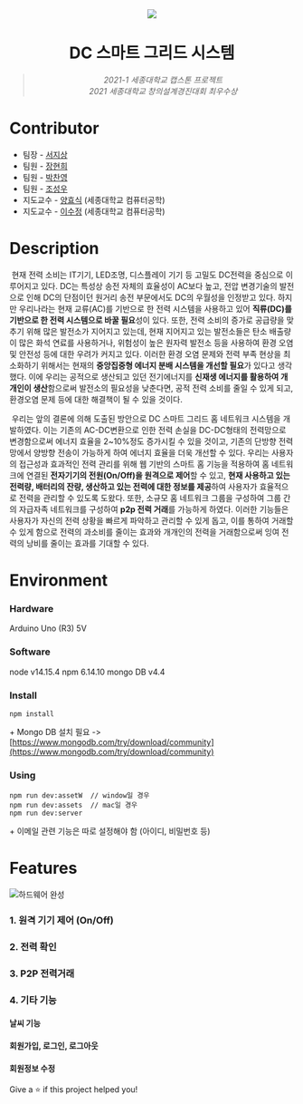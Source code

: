 <div align="center"><img src="https://user-images.githubusercontent.com/77145383/122884593-465dfb80-d379-11eb-89ae-c42852185212.png"></div>

<h1 align="center">DC 스마트 그리드 시스템</h1>

><p align="center"><i>2021-1 세종대학교 캡스톤 프로젝트<br>2021 세종대학교 창의설계경진대회 최우수상</i></p>

# Contributor
- 팀장 - [서지상](https://github.com/dovigod)
- 팀원 - [장현희](https://github.com/Huey-J)
- 팀원 - [박찬영](https://github.com/U-WangE)
- 팀원 - [조성우](https://github.com/whtjtjddn)
- 지도교수 - [양효식](http://home.sejong.ac.kr/~hsyang) (세종대학교 컴퓨터공학)
- 지도교수 - [이수정](http://home.sejong.ac.kr/~soojeonglee) (세종대학교 컴퓨터공학)

# Description
&nbsp;현재 전력 소비는 IT기기, LED조명, 디스플레이 기기 등 고밀도 DC전력을 중심으로 이루어지고 있다. DC는 특성상 송전 자체의 효율성이 AC보다 높고, 전압 변경기술의 발전으로 인해 DC의 단점이던 원거리 송전 부문에서도 DC의 우월성을 인정받고 있다. 하지만 우리나라는 현재 교류(AC)를 기반으로 한 전력 시스템을 사용하고 있어 **직류(DC)를 기반으로 한 전력 시스템으로 바꿀 필요**성이 있다. 또한, 전력 소비의 증가로 공급량을 맞추기 위해 많은 발전소가 지어지고 있는데, 현재 지어지고 있는 발전소들은 탄소 배출량이 많은 화석 연료를 사용하거나, 위험성이 높은 원자력 발전소 등을 사용하여 환경 오염 및 안전성 등에 대한 우려가 커지고 있다. 이러한 환경 오염 문제와 전력 부족 현상을 최소화하기 위해서는 현재의 **중앙집중형 에너지 분배 시스템을 개선할 필요**가 있다고 생각했다. 이에 우리는 공적으로 생산되고 있던 전기에너지를 **신재생 에너지를 활용하여 개개인이 생산**함으로써 발전소의 필요성을 낮춘다면, 공적 전력 소비를 줄일 수 있게 되고, 환경오염 문제 등에 대한 해결책이 될 수 있을 것이다.

&nbsp;우리는 앞의 결론에 의해 도출된 방안으로 DC 스마트 그리드 홈 네트워크 시스템을 개발하였다. 이는 기존의 AC-DC변환으로 인한 전력 손실을 DC-DC형태의 전력망으로 변경함으로써 에너지 효율을 2~10%정도 증가시킬 수 있을 것이고, 기존의 단방향 전력망에서 양방향 전송이 가능하게 하여 에너지 효율을 더욱 개선할 수 있다. 우리는 사용자의 접근성과 효과적인 전력 관리를 위해 웹 기반의 스마트 홈 기능을 적용하여 홈 네트워크에 연결된 **전자기기의 전원(On/Off)을 원격으로 제어**할 수 있고, **현재 사용하고 있는 전력량, 배터리의 잔량, 생산하고 있는 전력에 대한 정보를 제공**하여 사용자가 효율적으로 전력을 관리할 수 있도록 도왔다. 또한, 소규모 홈 네트워크 그룹을 구성하여 그룹 간의 자급자족 네트워크를 구성하여 **p2p 전력 거래**를 가능하게 하였다. 이러한 기능들은 사용자가 자신의 전력 상황을 빠르게 파악하고 관리할 수 있게 돕고, 이를 통하여 거래할 수 있게 함으로 전력의 과소비를 줄이는 효과와 개개인의 전력을 거래함으로써 잉여 전력의 낭비를 줄이는 효과를 기대할 수 있다.

# Environment
### Hardware
Arduino Uno (R3) 5V

### Software
node v14.15.4
npm 6.14.10
mongo DB v4.4

### Install
```
npm install
```
\+ Mongo DB 설치 필요 -> [https://www.mongodb.com/try/download/community](https://www.mongodb.com/try/download/community)

### Using
```
npm run dev:assetW	// window일 경우
npm run dev:assets	// mac일 경우
npm run dev:server
```
\+ 이메일 관련 기능은 따로 설정해야 함 (아이디, 비밀번호 등)

# Features

![하드웨어 완성](https://user-images.githubusercontent.com/77145383/122895659-4b27ad00-d383-11eb-8db0-76ec2fe08665.jpg)

### 1. 원격 기기 제어 (On/Off)

### 2. 전력 확인

### 3. P2P 전력거래

### 4. 기타 기능
#### 날씨 기능

#### 회원가입, 로그인, 로그아웃

#### 회원정보 수정


Give a ⭐️ if this project helped you!
